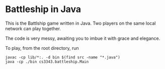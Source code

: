# Battleship in Java

This is the Battlship game written in Java. Two players on the same local network can play together.

The code is very messy, awaiting you to imbue it with grace and elegance.

To play, from the root directory, run
```
javac -cp lib/*:. -d bin $(find src -name "*.java")
java -cp ./bin cs3343.battleship.Main
```